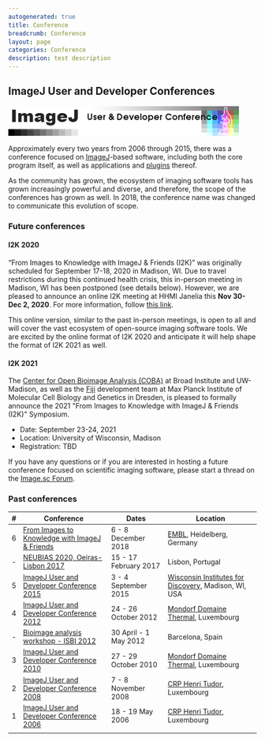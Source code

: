 ```yaml
---
autogenerated: true
title: Conference
breadcrumb: Conference
layout: page
categories: Conference
description: test description
---
```


ImageJ User and Developer Conferences
-------------------------------------

![](/images/pages/Imagej-conference-logo.png "Imagej-conference-logo.png")

Approximately every two years from 2006 through 2015, there was a conference focused on [ImageJ](ImageJ )-based software, including both the core program itself, as well as applications and [plugins](Plugins ) thereof.

As the community has grown, the ecosystem of imaging software tools has grown increasingly powerful and diverse, and therefore, the scope of the conferences has grown as well. In 2018, the conference name was changed to communicate this evolution of scope.

### Future conferences

#### I2K 2020

“From Images to Knowledge with ImageJ & Friends (I2K)” was originally scheduled for September 17-18, 2020 in Madison, WI. Due to travel restrictions during this continued health crisis, this in-person meeting in Madison, WI has been postponed (see details below). However, we are pleased to announce an online I2K meeting at HHMI Janelia this **Nov 30-Dec 2, 2020**. For more information, follow [this link](https://www.janelia.org/you-janelia/conferences/from-images-to-knowledge-with-imagej-friends-virtual).

This online version, similar to the past in-person meetings, is open to all and will cover the vast ecosystem of open-source imaging software tools. We are excited by the online format of I2K 2020 and anticipate it will help shape the format of I2K 2021 as well.

#### I2K 2021

The [Center for Open Bioimage Analysis (COBA)](COBA ) at Broad Institute and UW-Madison, as well as the [Fiji](Fiji ) development team at Max Planck Institute of Molecular Cell Biology and Genetics in Dresden, is pleased to formally announce the 2021 "From Images to Knowledge with ImageJ & Friends (I2K)" Symposium.

-   Date: September 23-24, 2021
-   Location: University of Wisconsin, Madison
-   Registration: TBD

If you have any questions or if you are interested in hosting a future conference focused on scientific imaging software, please start a thread on the [Image.sc Forum](https://forum.image.sc/).

### Past conferences

| **\#** | **Conference**                                                                                             | **Dates**             | **Location**                                                                       |
|--------|------------------------------------------------------------------------------------------------------------|-----------------------|------------------------------------------------------------------------------------|
| 6      | [From Images to Knowledge with ImageJ & Friends](I2K_2018 )                                      | 6 - 8 December 2018   | [EMBL](https://www.embl.de/), Heidelberg, Germany                                  |
| \-     | [NEUBIAS 2020, Oeiras-Lisbon 2017](http://eubias.org/NEUBIAS/neubias2020-conference/symposium2017-lisbon/) | 15 - 17 February 2017 | Lisbon, Portugal                                                                   |
| 5      | [ImageJ User and Developer Conference 2015](Conference_2015 )                                    | 3 - 4 September 2015  | [Wisconsin Institutes for Discovery](http://discovery.wisc.edu/), Madison, WI, USA |
| 4      | [ImageJ User and Developer Conference 2012](Conference_2012 )                                    | 24 - 26 October 2012  | [Mondorf Domaine Thermal](http://www.mondorf.lu/en), Luxembourg                    |
| \-     | [Bioimage analysis workshop - ISBI 2012](ISBI_2012 )                                             | 30 April - 1 May 2012 | Barcelona, Spain                                                                   |
| 3      | [ImageJ User and Developer Conference 2010](Conference_2010 )                                    | 27 - 29 October 2010  | [Mondorf Domaine Thermal](http://www.mondorf.lu/en), Luxembourg                    |
| 2      | [ImageJ User and Developer Conference 2008](Conference_2008 )                                    | 7 - 8 November 2008   | [CRP Henri Tudor](http://www.tudor.lu/en), Luxembourg                              |
| 1      | [ImageJ User and Developer Conference 2006](Conference_2006 )                                    | 18 - 19 May 2006      | [CRP Henri Tudor](http://www.tudor.lu/en), Luxembourg                              |
|        |                                                                                                            |                       |                                                                                    |


